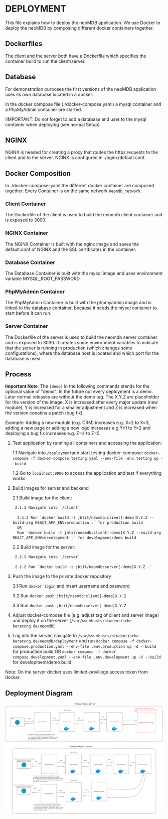 # DEPLOYMENT

This file explains how to deploy the neoMDB application.
We use Docker to deploy the neoMDB by composing different docker containers together.

## Dockerfiles

The client and the server both have a Dockerfile which specifies the container build to run the client/server.

## Database

For demonstration purposes the first versions of the neoMDB application uses its own database located in a docker.

In the docker compose file (./docker-compose.yaml) a mysql container and a PhpMyAdmin container are started.

!IMPORTANT: Do not forget to add a database and user to the mysql container when deploying (see normal Setup).

## NGINX

NGINX is needed for creating a proxy that routes the https requests to the client and to the server. NGINX is configured in ./nginx/default.conf.

## Docker Composition

In ./docker-compose-yaml the different docker container are composed together. Every Container is on the same network `neomdb_network`.

### Client Container

The Dockerfile of the client is used to build the neomdb client container and is exposed to 3000.

### NGINX Container

The NGINX Container is built with the nginx image and saves the default.conf of NGINX and the SSL certificates in the container.

### Database Container

The Database Container is built with the mysql image and uses environment variable MYSQL_ROOT_PASSWORD.

### PhpMyAdmin Container

The PhpMyAdmin Container is built with the phpmyadmin image and is linked to the database container, because it needs the mysql container to start before it can run.

### Server Container

The Dockerfile of the server is used to build the neomdb server container and is exposed to 3030. It creates some environment variables to indicate that the server is running in production (which changes some configurations), where the database host is located and which port for the database is used.

## Process

**Important Note**: The `[demo]` in the following commands stands for the optional value of "demo". In the future not every deployment is a demo. Later normal releases are without the demo tag.
The X.Y.Z are placeholder for the version of the image. X is increased after every major update (new module). Y is increased for a smaller adjustment and Z is increased when the version conatins a patch (bug fix).

_Example_: Adding a new module (e.g. CRM) increases e.g. X=2 to X=3, adding a new page or adding a new logo increases e.g Y=1 to Y=2 and deploying a bug fix increases e.g. Z=4 to Z=5.

1.  Test application by running all containers and accessing the application:

    1.1 Navigate into `/deployment`and start testing docker-compose: `docker-compose -f docker-compose.testing.yaml --env-file .env.testing up --build`

    1.2 Go to `localhost:9000` to access the application and test if everything works

2.  Build images for server and backend

    2.1 Build image for the client:

         2.1.1 Navigate into `/client`

          2.1.2 Run `docker build -t jbtit/neomdb:client[-demo]X.Y.Z --build-arg REACT_APP_ENV=production .` for production build
          OR
          Run `docker build -t jbtit/neomdb:client[-demo]X.Y.Z --build-arg REACT_APP_ENV=development .` for development/demo build

    2.2 Build image for the server:

         2.2.1 Navigate into `/server`

         2.2.2 Run `docker build -t jbtit/neomdb:server[-demo]X.Y.Z .`

3.  Push the image to the private docker repository

    3.1 Run `docker login` and insert username and password

    3.2 Run `docker push jbtit/neomdb:client[-demo]X.Y.Z`

    3.3 Run `docker push jbtit/neomdb:server[-demo]X.Y.Z`

4.  Adjust docker-compose file (e.g. adjust tag of client and server image) and deploy it on the server (`/var/ww.vhosts/studentische-beratung.de/neomdb`)
5.  Log into the server, navigate to `/var/ww.vhosts/studentische-beratung.de/neomdb/deployment` and run `docker compose -f docker-compose.production.yaml --env-file .env.production up -d --build` for production build OR `docker compose -f docker-compose.development.yaml --env-file .env.development up -d --build` for development/demo build

Note: On the server docker uses limited-priviliege access token from docker.

## Deployment Diagram

![Deployment Diagram](deployment.png)
